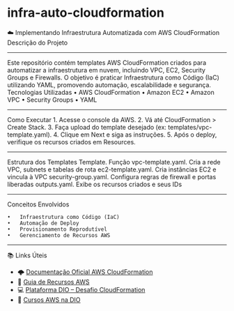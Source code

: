 # infra-auto-cloudformation
☁️ Implementando Infraestrutura Automatizada com AWS CloudFormation
Descrição do Projeto

-----

Este repositório contém templates AWS CloudFormation criados para automatizar a infraestrutura em nuvem, incluindo VPC, EC2, Security Groups e Firewalls.
O objetivo é praticar Infraestrutura como Código (IaC) utilizando YAML, promovendo automação, escalabilidade e segurança.
Tecnologias Utilizadas
	•	AWS CloudFormation
	•	Amazon EC2
	•	Amazon VPC
	•	Security Groups
	•	YAML

 -----

Como Executar
	1.	Acesse o console da AWS.
	2.	Vá até CloudFormation > Create Stack.
	3.	Faça upload do template desejado (ex: templates/vpc-template.yaml).
	4.	Clique em Next e siga as instruções.
	5.	Após o deploy, verifique os recursos criados em Resources.

-----

Estrutura dos Templates
Template.                        Função
vpc-template.yaml.       Cria a rede VPC, subnets e tabelas de rota
ec2-template.yaml.       Cria instâncias EC2 e vincula à VPC
security-group.yaml.     Configura regras de firewall e portas liberadas
outputs.yaml.            Exibe os recursos criados e seus IDs

----

Conceitos Envolvidos

	•	Infraestrutura como Código (IaC)
	•	Automação de Deploy
	•	Provisionamento Reprodutível
	•	Gerenciamento de Recursos AWS

----

 📚 Links Úteis

- 🌩️ [Documentação Oficial AWS CloudFormation](https://docs.aws.amazon.com/cloudformation/)
- 🧱 [Guia de Recursos AWS](https://docs.aws.amazon.com/AWSCloudFormation/latest/UserGuide/aws-template-resource-type-ref.html)
- 💻 [Plataforma DIO – Desafio CloudFormation](https://web.dio.me/)
- 📘 [Cursos AWS na DIO](https://web.dio.me/track/aws-cloud)



